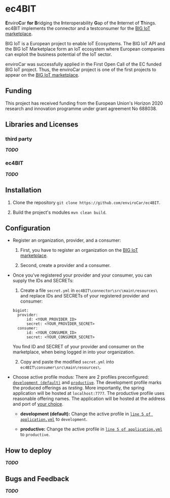 # ec4BIT

**E**nviro**C**ar **for** **B**ridging the **I**nteroperability **G**ap of the **I**nternet of **T**hings. ec4BIT
implements the connector and a testconsumer for the [BIG IoT marketplace](https://market.big-iot.org/). 

BIG IoT is a European project to enable IoT Ecosystems. The BIG IoT API and the BIG IoT Marketplace form an IoT 
ecosystem where European companies can exploit the business potential of the IoT sector.

enviroCar was successfully applied in the First Open Call of the EC funded BIG IoT project. Thus, the enviroCar 
project is one of the first projects to appear on the [BIG IoT marketplace](https://market.big-iot.org/).

## Funding

This project has received funding from the European Union's Horizon 2020 research and innovation programme 
under grant agreement No 688038.

## Libraries and Licenses

### third party
**_TODO_**

### ec4BIT
**_TODO_**

## Installation

  1. Clone the repository `git clone https://github.com/enviroCar/ec4BIT`.

  2. Build the project's modules `mvn clean build`.

## Configuration

* Register an organization, provider, and a consumer:

  1. First, you have to register an organization on the [BIG IoT marketplace](https://market.big-iot.org/). 

  2. Second, create a provider and a consumer.

* Once you've registered your provider and your consumer, you can supply the IDs and SECRETs:

  1. Create a file `secret.yml` in `ec4BIT\connector\src\main\resources\` and replace IDs and SECRETs of your registered 
  provider and consumer:

  ```
  bigiot:
    provider:
        id: <YOUR_PROVIDER_ID>
        secret: <YOUR_PROVIDER_SECRET>
    consumer:
        id: <YOUR_CONSUMER_ID>
        secret: <YOUR_CONSUMER_SECRET>
  ```
  You find ID and SECRET of your provider and consumer on the marketplace, when being logged in into your organization.

  2. Copy and paste the modified `secret.yml` into `ec4BIT\consumer\src\main\resources\`.

* Choose active profile modus:
There are 2 profiles preconfigured: [`development (default)`](https://github.com/enviroCar/ec4BIT/blob/master/connector/src/main/resources/application.yml#L22L44) 
and [`productive`](https://github.com/enviroCar/ec4BIT/blob/master/connector/src/main/resources/application.yml#L48L70). The development profile
marks the produced offerings as *testing*. More importantly, the spring application will be hosted at `localhost:7777`. The productive profile
uses reasonable offering names. The application will be hosted at the address and port of [your choice](https://github.com/enviroCar/ec4BIT/blob/master/connector/src/main/resources/application.yml#L52L53).


  * **development (default):**
  Change the active profile in [`line 5 of application.yml`](https://github.com/enviroCar/ec4BIT/blob/master/connector/src/main/resources/application.yml#L5) to `development`.
  
  * **productive:**
  Change the active profile in [`line 5 of application.yml`](https://github.com/enviroCar/ec4BIT/blob/master/connector/src/main/resources/application.yml#L5) to `productive`.
  
## How to deploy
**_TODO_**

## Bugs and Feedback
**_TODO_**
